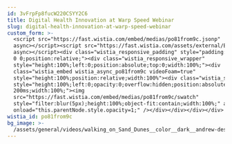 ```yaml
---
id: 3vFrpFp8fucW220CSYY2C6
title: Digital Health Innovation at Warp Speed Webinar
slug: digital-health-innovation-at-warp-speed-webinar
custom_form: >-
  <script src="https://fast.wistia.com/embed/medias/po81from9c.jsonp"
  async></script><script src="https://fast.wistia.com/assets/external/E-v1.js"
  async></script><div class="wistia_responsive_padding" style="padding:57.08% 0
  0 0;position:relative;"><div class="wistia_responsive_wrapper"
  style="height:100%;left:0;position:absolute;top:0;width:100%;"><div
  class="wistia_embed wistia_async_po81from9c videoFoam=true"
  style="height:100%;position:relative;width:100%"><div class="wistia_swatch"
  style="height:100%;left:0;opacity:0;overflow:hidden;position:absolute;top:0;transition:opacity
  200ms;width:100%;"><img
  src="https://fast.wistia.com/embed/medias/po81from9c/swatch"
  style="filter:blur(5px);height:100%;object-fit:contain;width:100%;" alt=""
  onload="this.parentNode.style.opacity=1;" /></div></div></div></div>
wistia_id: po81from9c
bg_image: >-
  /assets/general/videos/walking_on_Sand_Dunes__color__dark__andrew-deslauriers-269459.jpg
---
```


  